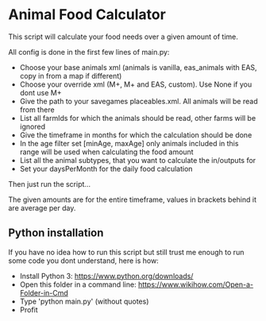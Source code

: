 # Animal Food Calculator

This script will calculate your food needs over a given amount of time.

All config is done in the first few lines of main.py:

* Choose your base animals xml (animals is vanilla, eas_animals with EAS, copy in from a map if different)
* Choose your override xml (M+, M+ and EAS, custom). Use None if you dont use M+
* Give the path to your savegames placeables.xml. All animals will be read from there
* List all farmIds for which the animals should be read, other farms will be ignored
* Give the timeframe in months for which the calculation should be done
* In the age filter set [minAge, maxAge] only animals included in this range will be used when calculating the food amount
* List all the animal subtypes, that you want to calculate the in/outputs for
* Set your daysPerMonth for the daily food calculation

Then just run the script...

The given amounts are for the entire timeframe, values in brackets behind it are average per day.

## Python installation

If you have no idea how to run this script but still trust me enough to run some code you dont understand, here is how:

* Install Python 3: https://www.python.org/downloads/
* Open this folder in a command line: https://www.wikihow.com/Open-a-Folder-in-Cmd
* Type 'python main.py' (without quotes)
* Profit